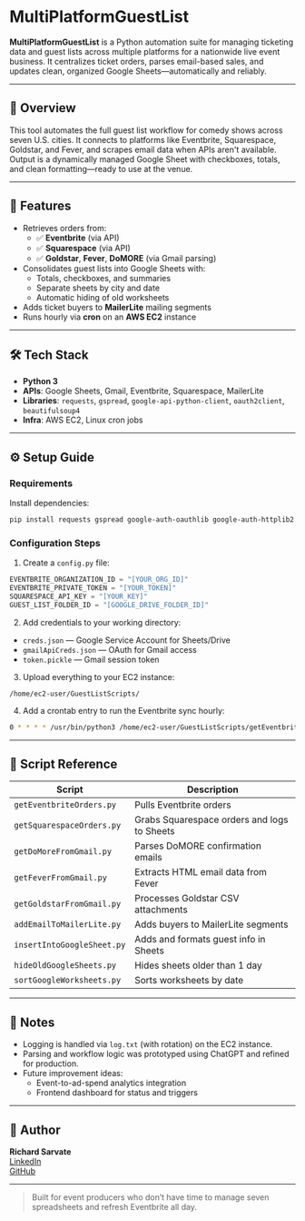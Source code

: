 # MultiPlatformGuestList

**MultiPlatformGuestList** is a Python automation suite for managing ticketing data and guest lists across multiple platforms for a nationwide live event business. It centralizes ticket orders, parses email-based sales, and updates clean, organized Google Sheets—automatically and reliably.

---

## 📌 Overview

This tool automates the full guest list workflow for comedy shows across seven U.S. cities. It connects to platforms like Eventbrite, Squarespace, Goldstar, and Fever, and scrapes email data when APIs aren't available. Output is a dynamically managed Google Sheet with checkboxes, totals, and clean formatting—ready to use at the venue.

---

## 🔑 Features

- Retrieves orders from:
  - ✅ **Eventbrite** (via API)
  - ✅ **Squarespace** (via API)
  - ✅ **Goldstar**, **Fever**, **DoMORE** (via Gmail parsing)
- Consolidates guest lists into Google Sheets with:
  - Totals, checkboxes, and summaries
  - Separate sheets by city and date
  - Automatic hiding of old worksheets
- Adds ticket buyers to **MailerLite** mailing segments
- Runs hourly via **cron** on an **AWS EC2** instance

---

## 🛠️ Tech Stack

- **Python 3**
- **APIs**: Google Sheets, Gmail, Eventbrite, Squarespace, MailerLite
- **Libraries**: `requests`, `gspread`, `google-api-python-client`, `oauth2client`, `beautifulsoup4`
- **Infra**: AWS EC2, Linux cron jobs

---

## ⚙️ Setup Guide

### Requirements

Install dependencies:
```bash
pip install requests gspread google-auth-oauthlib google-auth-httplib2 google-api-python-client beautifulsoup4
```

### Configuration Steps

1. Create a `config.py` file:
```python
EVENTBRITE_ORGANIZATION_ID = "[YOUR_ORG_ID]"
EVENTBRITE_PRIVATE_TOKEN = "[YOUR_TOKEN]"
SQUARESPACE_API_KEY = "[YOUR_KEY]"
GUEST_LIST_FOLDER_ID = "[GOOGLE_DRIVE_FOLDER_ID]"
```

2. Add credentials to your working directory:
- `creds.json` — Google Service Account for Sheets/Drive
- `gmailApiCreds.json` — OAuth for Gmail access
- `token.pickle` — Gmail session token

3. Upload everything to your EC2 instance:
```
/home/ec2-user/GuestListScripts/
```

4. Add a crontab entry to run the Eventbrite sync hourly:
```bash
0 * * * * /usr/bin/python3 /home/ec2-user/GuestListScripts/getEventbriteOrders.py
```

---

## 🧪 Script Reference

| Script | Description |
|--------|-------------|
| `getEventbriteOrders.py` | Pulls Eventbrite orders |
| `getSquarespaceOrders.py` | Grabs Squarespace orders and logs to Sheets |
| `getDoMoreFromGmail.py` | Parses DoMORE confirmation emails |
| `getFeverFromGmail.py` | Extracts HTML email data from Fever |
| `getGoldstarFromGmail.py` | Processes Goldstar CSV attachments |
| `addEmailToMailerLite.py` | Adds buyers to MailerLite segments |
| `insertIntoGoogleSheet.py` | Adds and formats guest info in Sheets |
| `hideOldGoogleSheets.py` | Hides sheets older than 1 day |
| `sortGoogleWorksheets.py` | Sorts worksheets by date |

---

## 🧠 Notes

- Logging is handled via `log.txt` (with rotation) on the EC2 instance.
- Parsing and workflow logic was prototyped using ChatGPT and refined for production.
- Future improvement ideas:
  - Event-to-ad-spend analytics integration
  - Frontend dashboard for status and triggers

---

## 👤 Author

**Richard Sarvate**  
[LinkedIn](https://www.linkedin.com/in/richardsarvate/)  
[GitHub](https://github.com/richsarvate)

---

> Built for event producers who don’t have time to manage seven spreadsheets and refresh Eventbrite all day.

